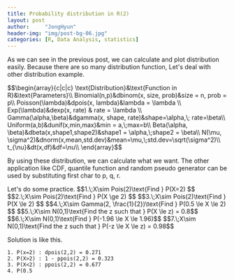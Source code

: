 ```yaml
---
title: Probability distribution in R(2)
layout: post
author:     "JongHyun"
header-img: "img/post-bg-06.jpg"
categories: [R, Data Analysis, statistics]
---
```

<p>
	As we can see in the previous <a href="/r/dataanalysis/statistics/2017/09/12/probability-distribution-in-r1/"></a>post, we can calculate and plot distribution easily. Because there are so many distribution function, Let's deal with other distribution example. 
</p>
$$\begin{array}{c|c|c}
\text{Distribution}&\text{Function in R}&\text{Parameters}\\
Binomial(n,p)&dbinom(x, size, prob)&size = n, prob = p\\
Poisson(\lambda)&dpois(x, lambda)&lambda = \lambda \\
Exp(\lambda)&dexp(x, rate) & rate = \lambda \\
Gamma(\alpha,\beta)&dgamma(x, shape, rate)&shape=\alpha,\; rate=\beta\\
Uniform(a,b)&dunif(x,min,max)&min = a,\;max=b\\
Beta(\alpha, \beta)&dbeta(x,shape1,shape2)&shape1 = \alpha,\;shape2 = \beta\\
N(\mu, \sigma^2)&dnorm(x,mean,std.dev)&mean=\mu,\;std.dev=\sqrt(\sigma^2)\\
t_{\nu}&dt(x,df)&df=\nu\\
\end{array}$$
<p>
	By using these distribution, we can calculate what we want. The other application like CDF, quantile function and random pseudo generator can be used by substituting first char to p, q, r.
</p>
<p>
	Let's do some practice. 
	$$1.\;X\sim Pois(2)\text{Find } P(X=2) $$
	$$2.\;X\sim Pois(2)\text{Find } P(X \ge 2) $$
	$$3.\;X\sim Pois(2)\text{Find } P(X \le 2) $$
	$$4.\;X\sim Gamma(2, \frac{1}{2})\text{Find } P(0.5 \le X \le 2) $$
	$$5.\;X\sim N(0,1)\text{Find the z such that } P(X \le z) = 0.8$$
	$$6.\;X\sim N(0,1)\text{Find } P(-1.96 \le X \le 1.96)$$
	$$7.\;X\sim N(0,1)\text{Find the z such that } P(-z \le X \le z) = 0.98$$
</p>
<p>
	Solution is like this.
	<pre class="language-R line-numbers"><code>1. P(x=2) : dpois(2,2) = 0.271
2. P(X>2) : 1 - ppois(2,2) = 0.323
3. P(X<2) : ppois(2,2) = 0.677
4. P(0.5<X<2) : pgamma(2,2,1/2) - pgamma(0.5,2,1/2) = 0.238
5. P(X<z) = 0.8 : qnorm(.8, 0, 1) = 0.842
6. P(-1.96 < X < 1.96) : pnorm(1.96, 0, 1) - pnorm(-1.96, 0, 1) = 0.950
7. P(-z < X < z) = 0.98 : qnorm(0.99, 0, 1) = 2.32 # Due to its symmetry
	</code></pre>
</p>